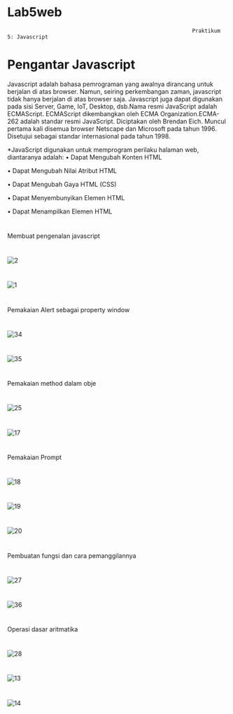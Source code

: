 # Lab5web

                                                               Praktikum 5: Javascript
                                                               
                                                               
     
     
# Pengantar Javascript
Javascript adalah bahasa pemrograman yang awalnya dirancang untuk berjalan di atas browser. Namun, seiring perkembangan zaman, javascript tidak hanya berjalan di atas browser saja. Javascript juga dapat digunakan pada sisi Server, Game, IoT, Desktop, dsb.Nama resmi JavaScript adalah ECMAScript. ECMAScript dikembangkan oleh ECMA Organization.ECMA-262 adalah standar resmi JavaScript. Diciptakan oleh Brendan Eich. Muncul pertama kali disemua browser Netscape dan Microsoft pada tahun 1996. Disetujui sebagai standar internasional pada tahun 1998.

*JavaScript digunakan untuk memprogram perilaku halaman web, diantaranya adalah:
• Dapat Mengubah Konten HTML


• Dapat Mengubah Nilai Atribut HTML

• Dapat Mengubah Gaya HTML (CSS)

• Dapat Menyembunyikan Elemen HTML

• Dapat Menampilkan Elemen HTML

#

Membuat pengenalan javascript
#
![2](https://user-images.githubusercontent.com/56498195/116205797-4b7f3f80-a768-11eb-8990-8635ebff8a30.PNG)
#
![1](https://user-images.githubusercontent.com/56498195/116205786-49b57c00-a768-11eb-91e3-437dfd7496f5.PNG)


#

Pemakaian Alert sebagai property window
#
![34](https://user-images.githubusercontent.com/56498195/116208508-322bc280-a76b-11eb-9963-c5a66a0e68d1.PNG)
#
![35](https://user-images.githubusercontent.com/56498195/116208729-67d0ab80-a76b-11eb-91ac-31283e54884e.PNG)


#
Pemakaian method dalam obje
#
![25](https://user-images.githubusercontent.com/56498195/116208972-a2d2df00-a76b-11eb-95c4-00674ae711be.PNG)
#
![17](https://user-images.githubusercontent.com/56498195/116209140-cc8c0600-a76b-11eb-9aae-5a67ef30315b.PNG)


#
Pemakaian Prompt
#
![18](https://user-images.githubusercontent.com/56498195/116211361-eb8b9780-a76d-11eb-95b4-15c36e957e17.PNG)
#
![19](https://user-images.githubusercontent.com/56498195/116211365-ecbcc480-a76d-11eb-94de-83e8d365ff24.PNG)

#
![20](https://user-images.githubusercontent.com/56498195/116210892-7b7d1180-a76d-11eb-91a6-6833a41d45f2.PNG)


#
Pembuatan fungsi dan cara pemanggilannya
#
![27](https://user-images.githubusercontent.com/56498195/116211786-62289500-a76e-11eb-99e3-4f0244af78e3.PNG)
#
![36](https://user-images.githubusercontent.com/56498195/116212169-bf244b00-a76e-11eb-9f1c-5d0751156436.PNG)



#
Operasi dasar aritmatika
#
![28](https://user-images.githubusercontent.com/56498195/116212318-e9760880-a76e-11eb-8046-5209d63db940.PNG)
#
![13](https://user-images.githubusercontent.com/56498195/116212381-f85cbb00-a76e-11eb-9300-4d06204abb59.PNG)
#
![14](https://user-images.githubusercontent.com/56498195/116212387-f98de800-a76e-11eb-84f5-e29295e0e9a0.PNG)





